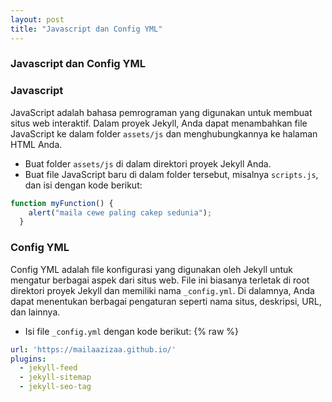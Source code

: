 ```yaml
---
layout: post
title: "Javascript dan Config YML"
---
```

### Javascript dan Config YML

### Javascript
JavaScript adalah bahasa pemrograman yang digunakan untuk membuat situs web interaktif. Dalam proyek Jekyll, Anda dapat menambahkan file JavaScript ke dalam folder `assets/js` dan menghubungkannya ke halaman HTML Anda.
- Buat folder `assets/js` di dalam direktori proyek Jekyll Anda.
- Buat file JavaScript baru di dalam folder tersebut, misalnya `scripts.js`, dan isi dengan kode berikut:
```javascript
function myFunction() {
    alert("maila cewe paling cakep sedunia");
  }
```

### Config YML
Config YML adalah file konfigurasi yang digunakan oleh Jekyll untuk mengatur berbagai aspek dari situs web. File ini biasanya terletak di root direktori proyek Jekyll dan memiliki nama `_config.yml`. Di dalamnya, Anda dapat menentukan berbagai pengaturan seperti nama situs, deskripsi, URL, dan lainnya.
- Isi file `_config.yml` dengan kode berikut:
{% raw %}
```yaml
url: 'https://mailaazizaa.github.io/'
plugins:
  - jekyll-feed
  - jekyll-sitemap
  - jekyll-seo-tag
```